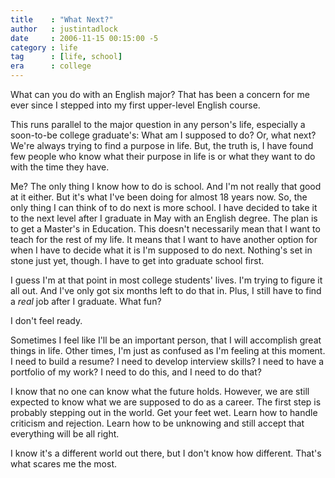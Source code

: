 ```yaml
---
title    : "What Next?"
author   : justintadlock
date     : 2006-11-15 00:15:00 -5
category : life
tag      : [life, school]
era      : college
---
```


What can you do with an English major?  That has been a concern for me ever since I stepped into my first upper-level English course.

This runs parallel to the major question in any person's life, especially a soon-to-be college graduate's:  What am I supposed to do?  Or, what next?  We're always trying to find a purpose in life.  But, the truth is, I have found few people who know what their purpose in life is or what they want to do with the time they have.

Me?  The only thing I know how to do is school.  And I'm not really that good at it either.  But it's what I've been doing for almost 18 years now.  So, the only thing I can think of to do next is more school.  I have decided to take it to the next level after I graduate in May with an English degree.  The plan is to get a Master's in Education.  This doesn't necessarily mean that I want to teach for the rest of my life.  It means that I want to have another option for when I have to decide what it is I'm supposed to do next.  Nothing's set in stone just yet, though.  I have to get into graduate school first.

I guess I'm at that point in most college students' lives.  I'm trying to figure it all out.  And I've only got six months left to do that in.  Plus, I still have to find a <em> real</em> job after I graduate.  What fun?

I don't feel ready.

Sometimes I feel like I'll be an important person, that I will accomplish great things in life.  Other times, I'm just as confused as I'm feeling at this moment.  I need to build a resume?  I need to develop interview skills?  I need to have a portfolio of my work?  I need to do this, and I need to do that?

I know that no one can know what the future holds.  However, we are still expected to know what we are supposed to do as a career.  The first step is probably stepping out in the world.  Get your feet wet.  Learn how to handle criticism and rejection.  Learn how to be unknowing and still accept that everything will be all right.

I know it's a different world out there, but I don't know how different.  That's what scares me the most.
